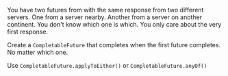 You have two futures from with the same response from two different servers.
One from a server nearby.
Another from a server on another continent.
You don't know which one is which.
You only care about the very first response.

Create a `CompletableFuture` that completes when the first future completes.
No matter which one.

<div class="hint">

Use `CompletableFuture.applyToEither()` or `CompletableFuture.anyOf()` 

</div>